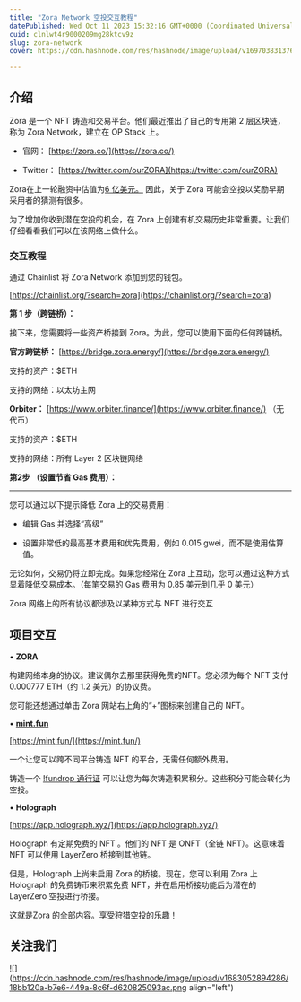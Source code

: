 ```yaml
---
title: "Zora Network 空投交互教程"
datePublished: Wed Oct 11 2023 15:32:16 GMT+0000 (Coordinated Universal Time)
cuid: clnlwt4r9000209mg28ktcv9z
slug: zora-network
cover: https://cdn.hashnode.com/res/hashnode/image/upload/v1697038313769/1917a645-0dc4-4fd2-92df-0f88e3053c86.png

---
```


## **介绍**

Zora 是一个 NFT 铸造和交易平台。他们最近推出了自己的专用第 2 层区块链，称为 Zora Network，建立在 OP Stack 上。

* 官网： [https://zora.co/](https://zora.co/)
    
* Twitter： [https://twitter.com/ourZORA](https://twitter.com/ourZORA)
    

Zora在上一轮融资中估值为[6 亿美元。](https://decrypt.co/99545/haun-ventures-zora-nfts) 因此，关于 Zora 可能会空投以奖励早期采用者的猜测有很多。

为了增加你收到潜在空投的机会，在 Zora 上创建有机交易历史非常重要。让我们仔细看看我们可以在该网络上做什么。

### 交互教程

通过 Chainlist 将 Zora Network 添加到您的钱包。

[https://chainlist.org/?search=zora](https://chainlist.org/?search=zora)

**第 1 步（跨链桥）：**

接下来，您需要将一些资产桥接到 Zora。为此，您可以使用下面的任何跨链桥。

**官方跨链桥：** [https://bridge.zora.energy/](https://bridge.zora.energy/)

支持的资产：$ETH

支持的网络：以太坊主网

**Orbiter：** [https://www.orbiter.finance/](https://www.orbiter.finance/) （无代币）

支持的资产：$ETH

支持的网络：所有 Layer 2 区块链网络

**第2步 （设置节省 Gas 费用）：**

---

您可以通过以下提示降低 Zora 上的交易费用：

* 编辑 Gas 并选择“高级”
    
* 设置非常低的最高基本费用和优先费用，例如 0.015 gwei，而不是使用估算值。
    

无论如何，交易仍将立即完成。如果您经常在 Zora 上互动，您可以通过这种方式显着降低交易成本。（每笔交易的 Gas 费用为 0.85 美元到几乎 0 美元）

Zora 网络上的所有协议都涉及以某种方式与 NFT 进行交互

## 项目交互

• **ZORA**

构建网络本身的协议。建议偶尔去那里获得免费的NFT。您必须为每个 NFT 支付 0.000777 ETH（约 1.2 美元）的协议费。

您可能还想通过单击 Zora 网站右上角的“+”图标来创建自己的 NFT。

• [**mint.fun**](http://mint.fun)

[https://mint.fun/](https://mint.fun/)

一个让您可以跨不同平台铸造 NFT 的平台，无需任何额外费用。

铸造一个 [!fundrop 通行证](https://mint.fun/fundrop) 可以让您为每次铸造积累积分。这些积分可能会转化为空投。

• **Holograph**

[https://app.holograph.xyz/](https://app.holograph.xyz/)

Holograph 有定期免费的 NFT 。他们的 NFT 是 ONFT（全链 NFT）。这意味着 NFT 可以使用 LayerZero 桥接到其他链。

但是，Holograph 上尚未启用 Zora 的桥接。现在，您可以利用 Zora 上 Holograph 的免费铸币来积累免费 NFT，并在启用桥接功能后为潜在的 LayerZero 空投进行桥接。

这就是Zora 的全部内容。享受狩猎空投的乐趣！

## 关注我们

![](https://cdn.hashnode.com/res/hashnode/image/upload/v1683052894286/18bb120a-b7e6-449a-8c6f-d620825093ac.png align="left")